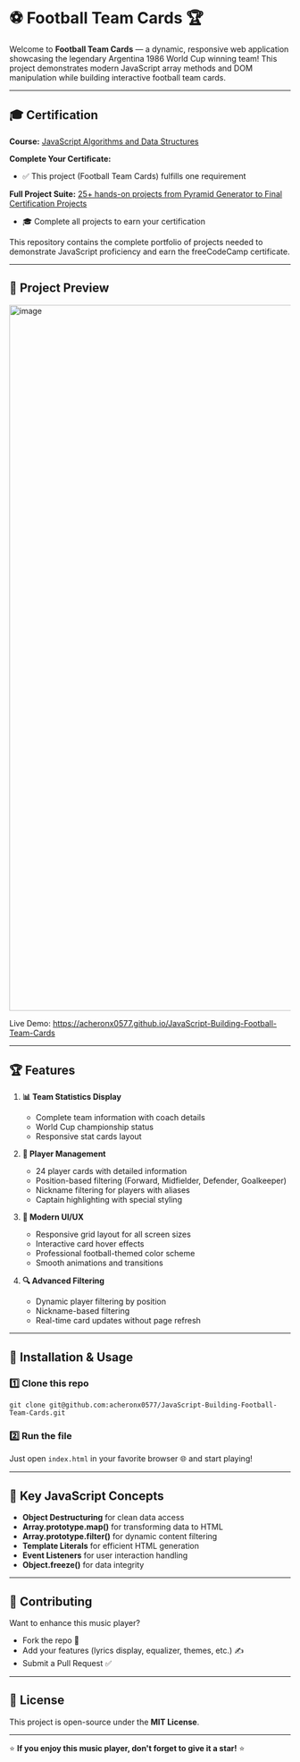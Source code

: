 # ⚽ Football Team Cards 🏆

Welcome to **Football Team Cards** — a dynamic, responsive web application showcasing the legendary Argentina 1986 World Cup winning team! This project demonstrates modern JavaScript array methods and DOM manipulation while building interactive football team cards.

---

## 🎓 Certification

**Course:** [JavaScript Algorithms and Data Structures](https://www.freecodecamp.org/learn/javascript-algorithms-and-data-structures-v8)

**Complete Your Certificate:**
- ✅ This project (Football Team Cards) fulfills one requirement

**Full Project Suite:** [25+ hands-on projects from Pyramid Generator to Final Certification Projects](https://github.com/acheronx0577/JavaScript-Algorithms-and-Data-Structures)
- 🎓 Complete all projects to earn your certification

This repository contains the complete portfolio of projects needed to demonstrate JavaScript proficiency and earn the freeCodeCamp certificate.

---

## 📸 Project Preview

<img width="1369" height="1262" alt="image" src="https://github.com/user-attachments/assets/3a98df37-eecd-429a-9dfb-0cf8725123bd" />

Live Demo: https://acheronx0577.github.io/JavaScript-Building-Football-Team-Cards

---

## 🏆 Features

1. **📊 Team Statistics Display**
   - Complete team information with coach details
   - World Cup championship status
   - Responsive stat cards layout

2. **👥 Player Management**
   - 24 player cards with detailed information
   - Position-based filtering (Forward, Midfielder, Defender, Goalkeeper)
   - Nickname filtering for players with aliases
   - Captain highlighting with special styling

3. **🎨 Modern UI/UX**
   - Responsive grid layout for all screen sizes
   - Interactive card hover effects
   - Professional football-themed color scheme
   - Smooth animations and transitions

4. **🔍 Advanced Filtering**
   - Dynamic player filtering by position
   - Nickname-based filtering
   - Real-time card updates without page refresh

---

## 🧰 Installation & Usage

### 1️⃣ Clone this repo
```
git clone git@github.com:acheronx0577/JavaScript-Building-Football-Team-Cards.git
```

### 2️⃣ Run the file
Just open `index.html` in your favorite browser 🌐 and start playing!

---

## 🎯 Key JavaScript Concepts

- **Object Destructuring** for clean data access
- **Array.prototype.map()** for transforming data to HTML
- **Array.prototype.filter()** for dynamic content filtering
- **Template Literals** for efficient HTML generation
- **Event Listeners** for user interaction handling
- **Object.freeze()** for data integrity

---

## 🤝 Contributing

Want to enhance this music player?  
- Fork the repo 🍴  
- Add your features (lyrics display, equalizer, themes, etc.) ✍️  
- Submit a Pull Request ✅  

---

## 📜 License

This project is open-source under the **MIT License**.

---

⭐ **If you enjoy this music player, don't forget to give it a star!** ⭐
